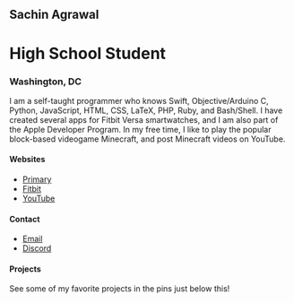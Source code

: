 ## Sachin Agrawal

# High School Student

### Washington, DC

I am a self-taught programmer who knows Swift, Objective/Arduino C, Python, JavaScript, HTML, CSS, LaTeX, PHP, Ruby, and Bash/Shell. 
I have created several apps for Fitbit Versa smartwatches, and I am also part of the Apple Developer Program. 
In my free time, I like to play the popular block-based videogame Minecraft, and post Minecraft videos on YouTube.

#### Websites
* [Primary](https://sachinagrawal.me)
* [Fitbit](https://sagrawal8fitbit.dev)
* [YouTube](https://scinovuscrafted.com)

#### Contact
* [Email](mailto:contact@sachin.email)
* [Discord](https://discord.com/users/575795042933932071)

#### Projects
See some of my favorite projects in the pins just below this!

<!--
### Hi there 👋

**SachinSAgrawal/SachinSAgrawal** is a ✨ _special_ ✨ repository because its `README.md` (this file) appears on your GitHub profile.

Here are some ideas to get you started:

- 🔭 I’m currently working on ...
- 🌱 I’m currently learning ...
- 👯 I’m looking to collaborate on ...
- 🤔 I’m looking for help with ...
- 💬 Ask me about ...
- 📫 How to reach me: ...
- 😄 Pronouns: ...
- ⚡ Fun fact: ...
-->
